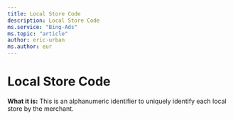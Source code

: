```yaml
---
title: Local Store Code
description: Local Store Code
ms.service: "Bing-Ads"
ms.topic: "article"
author: eric-urban
ms.author: eur
---
```


# Local Store Code

**What it is:**     This is an alphanumeric identifier to uniquely identify each local store by the merchant.


